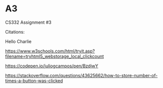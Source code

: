 # A3
CS332 Assignment #3

Citations:

Hello Charlie

https://www.w3schools.com/html/tryit.asp?filename=tryhtml5_webstorage_local_clickcount

https://codepen.io/juliogcampos/pen/BzdjwY

https://stackoverflow.com/questions/43625662/how-to-store-number-of-times-a-button-was-clicked
